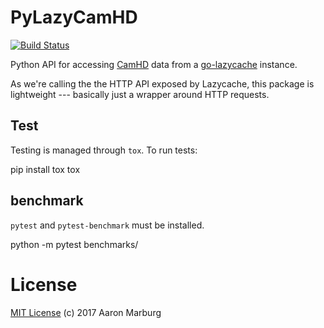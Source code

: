 # PyLazyCamHD

[![Build Status](https://travis-ci.org/CamHD-Analysis/pycamhd-lazycache.svg?branch=master)](https://travis-ci.org/CamHD-Analysis/pycamhd-lazycache)

Python API for accessing [CamHD](http://novae.ocean.washington.edu/story/Ashes_CAMHD_Live) data from a  [go-lazycache](https://github.com/amarburg/go-lazycache) instance.   

As we're calling the the HTTP API exposed by Lazycache, this package is
lightweight  --- basically just a wrapper around HTTP requests.

## Test

Testing is managed through `tox`.  To run tests:

   pip install tox
   tox

## benchmark

`pytest` and `pytest-benchmark` must be installed.

   python -m pytest benchmarks/

# License

[MIT License](LICENSE) (c) 2017 Aaron Marburg
